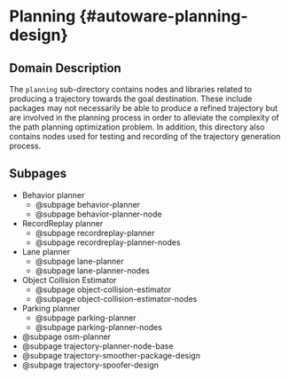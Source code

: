 Planning {#autoware-planning-design}
========

## Domain Description

The `planning` sub-directory contains nodes and libraries related to producing a trajectory towards the goal destination. These include packages may not necessarily be able to produce a refined trajectory but are involved in the planning process in order to alleviate the complexity of the path planning optimization problem. In addition, this directory also contains nodes used for testing and recording of the trajectory generation process.

## Subpages

- Behavior planner
  - @subpage behavior-planner
  - @subpage behavior-planner-node
- RecordReplay planner
  - @subpage recordreplay-planner
  - @subpage recordreplay-planner-nodes
- Lane planner
  - @subpage lane-planner
  - @subpage lane-planner-nodes
- Object Collision Estimator
  - @subpage object-collision-estimator
  - @subpage object-collision-estimator-nodes
- Parking planner
  - @subpage parking-planner
  - @subpage parking-planner-nodes
- @subpage osm-planner
- @subpage trajectory-planner-node-base
- @subpage trajectory-smoother-package-design
- @subpage trajectory-spoofer-design
